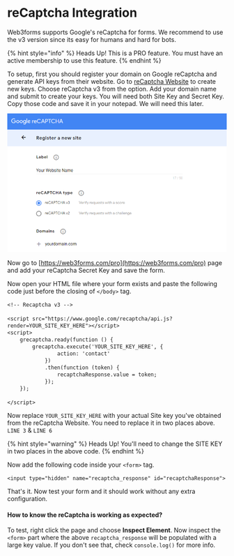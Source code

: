 # reCaptcha Integration

Web3forms supports Google's reCaptcha for forms. We recommend to use the v3 version since its easy for humans and hard for bots. 

{% hint style="info" %}
Heads Up! This is a PRO feature. You must have an active membership to use this feature.
{% endhint %}

To setup, first you should register your domain on Google reCaptcha  and generate API keys from their website. Go to [reCaptcha Website](https://www.google.com/recaptcha/admin/create) to create new keys. Choose reCaptcha v3 from the option. Add your domain name and submit to create your keys. You will need both Site Key and Secret Key. Copy those code and save it in your notepad. We will need this later. 

![Registering reCaptcha](../../.gitbook/assets/image%20%284%29.png)

Now go to [https://web3forms.com/pro](https://web3forms.com/pro) page and add your reCaptcha Secret Key and save the form. 

Now open your HTML file where your form exists and paste the following code just before the closing of `</body>` tag. 

```markup
<!-- Recaptcha v3 -->

<script src="https://www.google.com/recaptcha/api.js?render=YOUR_SITE_KEY_HERE"></script>
<script>
    grecaptcha.ready(function () {
        grecaptcha.execute('YOUR_SITE_KEY_HERE', {
                action: 'contact'
            })
            .then(function (token) {
                recaptchaResponse.value = token;
            });
    });
    
</script>
```

Now replace `YOUR_SITE_KEY_HERE` with your actual Site key you've obtained from the reCaptcha Website. You need to replace it in two places above. `LINE 3` & `LINE 6`

{% hint style="warning" %}
Heads Up! You'll need to change the SITE KEY in two places in the above code. 
{% endhint %}

Now add the following code inside your `<form>` tag.

```markup
<input type="hidden" name="recaptcha_response" id="recaptchaResponse">
```

That's it. Now test your form and it should work without any extra configuration. 

#### How to know the reCaptcha is working as expected?

To test, right click the page and choose **Inspect Element**. Now inspect the `<form>` part where the above `recaptcha_response` will be populated with a large key value. If you don't see that, check `console.log()` for more info. 

